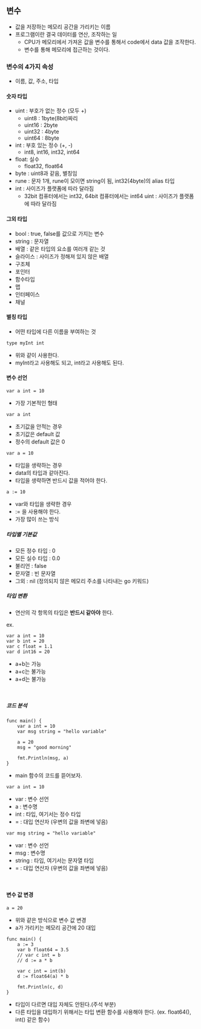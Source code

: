 ## 변수 

-  값을 저장하는 메모리 공간을 가리키는 이름 
- 프로그램이란 결국 데이터를 연산, 조작하는 일 
    - CPU가 메모리에서 가져온 값을 변수를 통해서 code에서 data 값을 조작한다. 
    - 변수를 통해 메모리에 접근하는 것이다.

### 변수의 4가지 속성 

- 이름, 값, 주소, 타입 

#### 숫자 타입 

- uint : 부호가 없는 정수 (모두 +) 
    - uint8 : 1byte(8bit)짜리 
    - uint16 : 2byte 
    - uint32 : 4byte 
    - uint64 : 8byte 
- int : 부호 있는 정수 (+, -) 
    - int8, int16, int32, int64 
- float: 실수
    - float32, float64 
- byte : uint8과 같음, 별칭임 
- rune : 문자 1개, rune이 모이면 string이 됨, int32(4byte)의 alias 타입 
- int : 사이즈가 플랫폼에 따라 달라짐 
    - 32bit 컴퓨터에서는 int32, 64bit 컴퓨터에서는 int64 
uint : 사이즈가 플랫폼에 따라 달라짐 

#### 그외 타입 

- bool : true, false를 값으로 가지는 변수 
- string : 문자열 
- 배열 : 같은 타입의 요소를 여러개 같는 것 
- 슬라이스 : 사이즈가 정해져 있지 않은 배열 
- 구조체 
- 포인터 
- 함수타입
- 맵
- 인터페이스
- 채널 

#### 별칭 타입 

- 어떤 타입에 다른 이름을 부여하는 것 

```
type myInt int 
```
- 위와 같이 사용한다. 
- myInt라고 사용해도 되고, int라고 사용해도 된다. 

#### 변수 선언 

```
var a int = 10 
```
- 가장 기본적인 형태 

```
var a int
```
- 초기값을 안적는 경우 
- 초기값은 default 값 
- 정수의 default 값은 0 

```
var a = 10 
```
- 타입을 생략하는 경우 
- data의 타입과 같아진다. 
- 타입을 생략하면 반드시 값을 적어야 한다. 

```
a := 10 
```
- var와 타입을 생략한 경우 
- := 을 사용해야 한다. 
- 가장 많이 쓰는 방식 

##### 타입별 기본값 

- 모든 정수 타입 : 0 
- 모든 실수 타입 : 0.0 
- 불리언 : false 
- 문자열 : 빈 문자열 
- 그외 : nil (정의되지 않은 메모리 주소를 나타내는 go 키워드)

##### 타입 변환 

- 연산의 각 항목의 타입은 **반드시 같아야** 한다. 

ex. 
```
var a int = 10
var b int = 20 
var c float = 1.1
var d int16 = 20 
```
- a+b는 가능 
- a+c는 불가능 
- a+d는 불가능 

<br>

##### 코드 분석 

```
func main() {
	var a int = 10
	var msg string = "hello variable"

	a = 20
	msg = "good morning"

	fmt.Println(msg, a)
}
```

- main 함수의 코드를 뜯어보자. 

```
var a int = 10 
```

- var : 변수 선언 
- a : 변수명 
- int : 타입, 여기서는 정수 타입  
- = : 대입 연산자 (우변의 값을 좌변에 넣음) 

```
var msg string = "hello variable"
```

- var : 변수 선언 
- msg : 변수명 
- string : 타입, 여기서는 문자열 타입  
- = : 대입 연산자 (우변의 값을 좌변에 넣음) 
<br>

#### 변수 값 변경 

```
a = 20 
```

- 위와 같은 방식으로 변수 값 변경 
- a가 가리키는 메모리 공간에 20 대입 

```
func main() {
	a := 3
	var b float64 = 3.5
	// var c int = b
	// d := a * b

	var c int = int(b)
	d := float64(a) * b

	fmt.Println(c, d)
}
```

- 타입이 다르면 대입 자체도 안된다.(주석 부분) 
- 다른 타입을 대입하기 위해서는 타입 변환 함수를 사용해야 한다. (ex. float64(), int() 같은 함수) 
